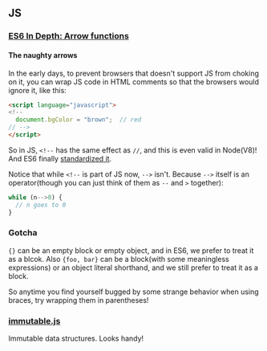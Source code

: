 ## JS

### [ES6 In Depth: Arrow functions](https://hacks.mozilla.org/2015/06/es6-in-depth-arrow-functions/)

#### The naughty arrows
In the early days, to prevent browsers that doesn't support JS from choking on it, you can wrap JS code in HTML comments so that the browsers would ignore it, like this:

```html
<script language="javascript">
<!--
  document.bgColor = "brown";  // red
// -->
</script>
```

So in JS, `<!--` has the same effect as `//`, and this is even valid in Node(V8)! And ES6 finally [standardized it](http://people.mozilla.org/~jorendorff/es6-draft.html#sec-html-like-comments).

Notice that while `<!--` is part of JS now, `-->` isn't. Because `-->` itself is an operator(though you can just think of them as `--` and `>` together):

```javascript
while (n-->0) {
  // n goes to 0
}
```

### Gotcha

`{}` can be an empty block or empty object, and in ES6, we prefer to treat it as a blcok. Also `{foo, bar}` can be a block(with some meaningless expressions) or an object literal shorthand, and we still prefer to treat it as a block.

So anytime you find yourself bugged by some strange behavior when using braces, try wrapping them in parentheses!


### [immutable.js](https://facebook.github.io/immutable-js/)

Immutable data structures. Looks handy!
